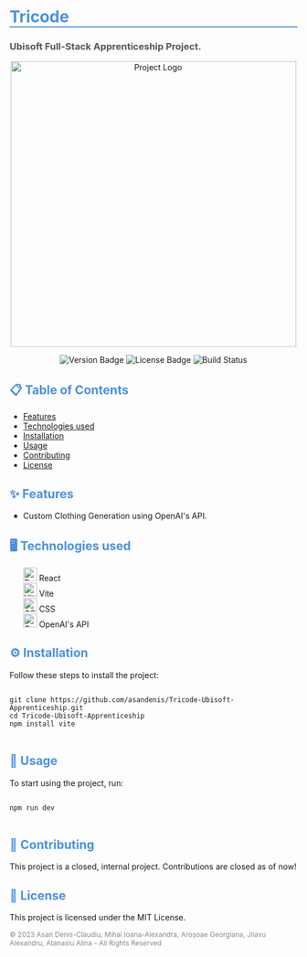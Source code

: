 <h1 style="color: #4A90E2; border-bottom: 2px solid #4A90E2;">Tricode</h1>

<h3 style="color: #555;">Ubisoft Full-Stack Apprenticeship Project.</h3>

<p align="center">
  <img src="https://i.imgur.com/Z4EnEet.png" width="500" alt="Project Logo">
</p>

<p align="center">
  <img src="https://img.shields.io/badge/version-1.0.0-blue" alt="Version Badge">
  <img src="https://img.shields.io/badge/license-MIT-green" alt="License Badge">
  <img src="https://img.shields.io/badge/build-passing-brightgreen" alt="Build Status">
</p>

<h2 style="color: #4A90E2;">📋 Table of Contents</h2>
<ul>
  <li><a href="#features">Features</a></li>
  <li><a href="#technologies">Technologies used</a></li>
  <li><a href="#installation">Installation</a></li>
  <li><a href="#usage">Usage</a></li>
  <li><a href="#contributing">Contributing</a></li>
  <li><a href="#license">License</a></li>
</ul>

<h2 id="features" style="color: #4A90E2;">✨ Features</h2>
<ul style="list-style-type: square;">
  <li>Custom Clothing Generation using OpenAI's API.</li>
</ul>

<h2 id="technologies" style="color: #4A90E2;">🖥️ Technologies used</h2>
<ul style="list-style-type: none;">
  <li>
    <img src="https://img.icons8.com/color/48/000000/react-native.png" width="24" alt="React Icon" />
    React
  </li>
  <li>
    <img src="https://vitejs.dev/logo.svg" width="24" alt="Vite Icon" />
    Vite
  </li>
  <li>
    <img src="https://img.icons8.com/color/48/000000/css3.png" width="24" alt="CSS Icon" />
    CSS
  </li>
  <li>
    <img src="https://static.vecteezy.com/system/resources/previews/022/227/364/non_2x/openai-chatgpt-logo-icon-free-png.png" width="24" alt="OpenAI Icon" />
    OpenAI's API
  </li>
</ul>

<h2 id="installation" style="color: #4A90E2;">⚙️ Installation</h2>
<p>Follow these steps to install the project:</p>

<pre>
<code>
git clone https://github.com/asandenis/Tricode-Ubisoft-Apprenticeship.git
cd Tricode-Ubisoft-Apprenticeship
npm install vite
</code>
</pre>

<h2 id="usage" style="color: #4A90E2;">🚀 Usage</h2>
<p>To start using the project, run:</p>

<pre>
<code>
npm run dev
</code>
</pre>

<h2 id="contributing" style="color: #4A90E2;">🤝 Contributing</h2>
<p>This project is a closed, internal project. Contributions are closed as of now!</p>

<h2 id="license" style="color: #4A90E2;">📝 License</h2>
<p>This project is licensed under the MIT License.</p>

<p align="left" style="color: #888; font-size: 12px;">
  © 2023 Asan Denis-Claudiu, Mihai Ioana-Alexandra, Aroșoae Georgiana, Jilavu Alexandru, Atanasiu Alina - All Rights Reserved
</p>
